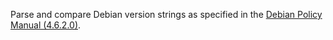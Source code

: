 Parse and compare Debian version strings as specified in the [Debian Policy Manual (4.6.2.0)](https://www.debian.org/doc/debian-policy/).

